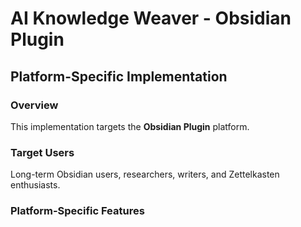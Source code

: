 # AI Knowledge Weaver - Obsidian Plugin

## Platform-Specific Implementation

### Overview
This implementation targets the **Obsidian Plugin** platform.

### Target Users
Long-term Obsidian users, researchers, writers, and Zettelkasten enthusiasts.

### Platform-Specific Features
